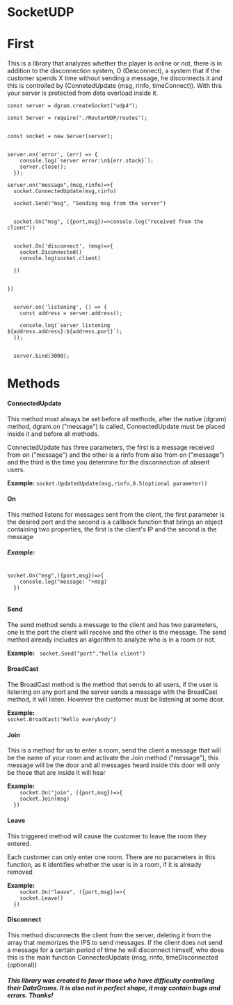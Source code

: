 # SocketUDP

<h1>First</h1> 
<p>This is a library that analyzes whether the player is online or not, there is in addition to the disconnection system, O (Desconnect), a system that if the customer spends X time without sending a message, he disconnects it and this is controlled by (ConnetedUpdate (msg, rinfo, timeConnect)). With this your server is protected from data overload inside it.</p>

```const dgram = require("dgram");
const server = dgram.createSocket("udp4");

const Server = require("./RouterUDP/routes");


const socket = new Server(server);


server.on('error', (err) => {
    console.log(`server error:\n${err.stack}`);
    server.close();
  });

server.on("message",(msg,rinfo)=>{
  socket.ConnectedUpdate(msg,rinfo)

  socket.Send("msg", "Sending msg from the server")
  
  
  socket.On("msg", ({port,msg})=>console.log("received from the client"))
  
  
  socket.On('disconnect', (msg)=>{
    socket.Diconnected()
    console.log(socket.client)
    
  })
  

})


  server.on('listening', () => {
    const address = server.address();
    
    console.log(`server listening ${address.address}:${address.port}`);
  });
  
  
  server.bind(3000);
  ```
  
  <h1>Methods</h1>
  <h4>ConnectedUpdate</h4>
  <p>
This method must always be set before all methods, after the native (dgram) method, dgram.on ("message") is called, ConnectedUpdate must be placed inside it and before all methods.</p>
<p>
ConnectedUpdate has three parameters, the first is a message received from on ("message") and the other is a rinfo from also from on ("message") and the third is the time you determine for the disconnection of absent users.

<strong>Example: </strong>
<code>socket.UpdatedUpdate(msg,rinfo,0.5(optional parameter))</code>
</p>
  <h4>On</h4>
  <p>
 This method listens for messages sent from the client, the first parameter is the desired port and the second is a callback function that brings an object containing two properties, the first is the client's IP and the second is the message
</p>
<h5><i>
Example:</i></h5>

<code>
socket.On("msg",({port,msg})=>{
    console.log("message: "+msg)
  })
  </code>
<h4>Send</h4>
<p>
The send method sends a message to the client and has two parameters, one is the port the client will receive and the other is the message. The send method already includes an algorithm to analyze who is in a room or not.</p>
<strong>Example:</strong>
<code> socket.Send("port","hello client")</code>

<h4>BroadCast</h4>
<p>The BroadCast method is the method that sends to all users, if the user is listening on any port and the server sends a message with the BroadCast method, it will listen. However the customer must be listening at some door.</p>
<strong>Example:</strong>
<code>
socket.BroadCast("Hello everybody")
</code>
<h4>Join</h4>
<p>This is a method for us to enter a room, send the client a message that will be the name of your room and activate the Join method ("message"), this message will be the door and all messages heard inside this door will only be those that are inside it will hear</p>
<strong>Example:</strong>
<code>
    socket.On("join", ({port,msg})=>{
    socket.Join(msg)
  })
</code>


<h4>Leave</h4>
<p>
This triggered method will cause the customer to leave the room they entered.</p>
<p>
Each customer can only enter one room. 
There are no parameters in this function, as it identifies whether the user is in a room, if it is already removed</p>
<strong>Example:</strong>
<code>
    socket.On("leave", ({port,msg})=>{
    socket.Leave()
  })
</code>
<h4>Disconnect</h4>
<p>This method disconnects the client from the server, deleting it from the array that memorizes the IPS to send messages. If the client does not send a message for a certain period of time he will disconnect himself, who does this is the main function ConnectedUpdate (msg, rinfo, timeDisconnected (optional))</p>
<h5>This library was created to favor those who have difficulty controlling their DataGrams. It is also not in perfect shape, it may contain bugs and errors. Thanks! </h5>


  
